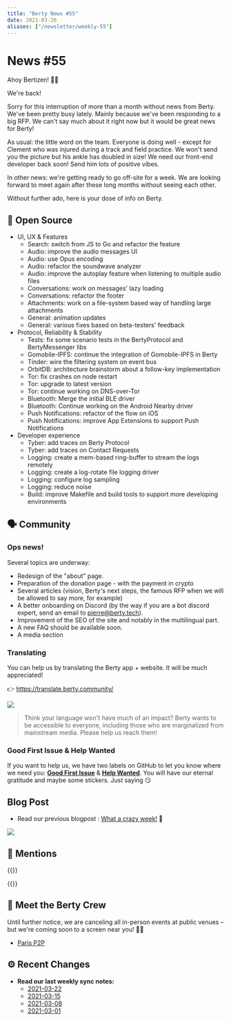 ```yaml
---
title: "Berty News #55"
date: 2021-03-26
aliases: ["/newsletter/weekly-55"]
---
```


# News #55

Ahoy Bertizen! 🏴‍☠️

We're back! 

Sorry for this interruption of more than a month without news from Berty. We've been pretty busy lately. Mainly because we've been responding to a big RFP. We can't say much about it right now but it would be great news for Berty! 

As usual: the little word on the team. Everyone is doing well - except for Clement who was injured during a track and field practice. We won't send you the picture but his ankle has doubled in size! We need our front-end developer back soon!  Send him lots of positive vibes. 

In other news: we're getting ready to go off-site for a week. We are looking forward to meet again after these long months without seeing each other. 

Without further ado, here is your dose of info on Berty. 



## 🚀 Open Source

* UI, UX & Features
    * Search: switch from JS to Go and refactor the feature
    * Audio: improve the audio messages UI
    * Audio: use Opus encoding
    * Audio: refactor the soundwave analyzer
    * Audio: improve the autoplay feature when listening to multiple audio files
    * Conversations: work on messages' lazy loading
    * Conversations: refactor the footer
    * Attachments: work on a file-system based way of handling large attachments 
    * General: animation updates
    * General: various fixes based on beta-testers' feedback
* Protocol, Reliability & Stability
    * Tests: fix some scenario tests in the BertyProtocol and BertyMessenger libs
    * Gomobile-IPFS: continue the integration of Gomobile-IPFS in Berty
    * Tinder: wire the filtering system on event bus
    * OrbitDB: architecture brainstorm about a follow-key implementation
    * Tor: fix crashes on node restart
    * Tor: upgrade to latest version
    * Tor: continue working on DNS-over-Tor
    * Bluetooth: Merge the initial BLE driver
    * Bluetooth: Continue working on the Android Nearby driver
    * Push Notifications: refactor of the flow on iOS
    * Push Notifications: improve App Extensions to support Push Notifications
* Developer experience
    * Tyber: add traces on Berty Protocol
    * Tyber: add traces on Contact Requests
    * Logging: create a mem-based ring-buffer to stream the logs remotely
    * Logging: create a log-rotate file logging driver
    * Logging: configure log sampling
    * Logging: reduce noise
    * Build: improve Makefile and build tools to support more developing environments

## 🗣️ Community

### Ops news!

Several topics are underway:
* Redesign of the "about" page.
* Preparation of the donation page - with the payment in crypto
* Several articles (vision, Berty's next steps, the famous RFP when we will be allowed to say more, for example)
* A better onboarding on Discord (by the way if you are a bot discord expert, send an email to [pierre@berty.tech](mailto:pierre@berty.tech)). 
* Improvement of the SEO of the site and notably in the multilingual part. 
* A new FAQ should be available soon.
* A media section  


### Translating 

You can help us by translating the Berty app + website. It will be much appreciated! 

👉 https://translate.berty.community/  

![](https://i.imgur.com/T4EPaJt.png)

> Think your language won't have much of an impact? Berty wants to be accessible to everyone, including those who are marginalized from mainstream media. Please help us reach them!


### Good First Issue & Help Wanted

If you want to help us, we have two labels on GitHub to let you know where we need you: [**Good First Issue**](https://github.com/issues?q=is%3Aissue+is%3Aopen+org%3Aberty+label%3A%22good+first+issue%22+sort%3Aupdated-desc) & [**Help Wanted**](https://github.com/issues?q=is%3Aissue+is%3Aopen+org%3Aberty+label%3A%22help+wanted%22+sort%3Aupdated-desc+). You will have our eternal gratitude and maybe some stickers. Just saying 😏

## Blog Post

* Read our previous blogpost : [What a crazy week!](https://berty.tech/blog/hackernews-reddit-week/) 🚀

![](https://i.imgur.com/Qr7yIf9.png)


## 💌 Mentions


{{<tweet id="1364342684463230978">}}

{{<tweet id="1361532610405670912">}}


## 🎉 Meet the Berty Crew

Until further notice, we are canceling all in-person events at public venues – but we're coming soon to a screen near you! 🚧🚧

* [Paris P2P](https://p2p.paris/)

## ⚙️ Recent Changes

* **Read our last weekly sync notes:**
    * [2021-03-22](https://github.com/berty/community/blob/master/meeting-notes/2021/Q1/2021-03-22--staff-team-weekly-sync.md)
    * [2021-03-15](https://github.com/berty/community/blob/master/meeting-notes/2021/Q1/2021-03-15--staff-team-weekly-sync.md)
    * [2021-03-08](https://github.com/berty/community/blob/master/meeting-notes/2021/Q1/2021-03-08--staff-team-weekly-sync.md)
    * [2021-03-01](https://github.com/berty/community/blob/master/meeting-notes/2021/Q1/2021-03-01--staff-team-weekly-sync.md)
    


  
